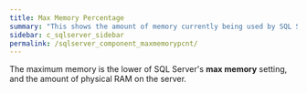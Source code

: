 ```yaml
---
title: Max Memory Percentage
summary: "This shows the amount of memory currently being used by SQL Server as a percentage of the maximum amount of memory that SQL Server is configured to use."
sidebar: c_sqlserver_sidebar
permalink: /sqlserver_component_maxmemorypcnt/
---
```



The maximum memory is the lower of SQL Server's **max memory** setting, and the amount of physical RAM on the server.
